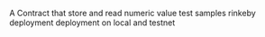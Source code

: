 A Contract 
that store and read numeric value
test samples
rinkeby deployment
deployment on local and testnet


